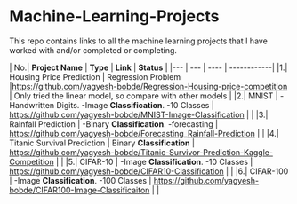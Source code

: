 # Machine-Learning-Projects
This repo contains links to all the machine learning projects that I have worked with and/or completed or completing.


| No.| **Project Name** | **Type** | **Link** | **Status** | 
|--- | --- | ---- | ------------|
|1.| Housing Price Prediction | Regression Problem |https://github.com/yagyesh-bobde/Regression-Housing-price-competition | Only tried the linear model, so compare with other models | 
|2.| MNIST | -Handwritten Digits. -Image **Classification**. -10 Classes | https://github.com/yagyesh-bobde/MNIST-Image-Classification | |
|3.| Rainfall Prediction | -Binary **Classification**.  -forecasting | https://github.com/yagyesh-bobde/Forecasting_Rainfall-Prediction | |
|4.| Titanic Survival Prediction | Binary **Classification** | https://github.com/yagyesh-bobde/Titanic-Survivor-Prediction-Kaggle-Competition | | 
|5.| CIFAR-10 | -Image **Classification**. -10 Classes | https://github.com/yagyesh-bobde/CIFAR10-Classification | |
|6.| CIFAR-100 | -Image **Classification**. -100 Classes | https://github.com/yagyesh-bobde/CIFAR100-Image-Classificaiton | |
